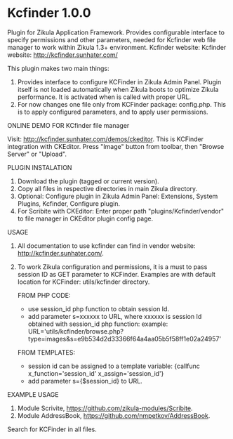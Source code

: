 Kcfinder 1.0.0
===================

Plugin for Zikula Application Framework.
Provides configurable interface to specify permissions and other parameters, needed for Kcfinder web file manager to work within Zikula 1.3+ environment.
Kcfinder website: Kcfinder website: http://kcfinder.sunhater.com/

This plugin makes two main things:
1. Provides interface to configure KCFinder in Zikula Admin Panel. Plugin itself is not loaded automatically when Zikula boots to optimize Zikula performance. It is activated when is called with proper URL.
2. For now changes one file only from KCFinder package: config.php. This is to apply configured parameters, and to apply user permissions.

ONLINE DEMO FOR KCfinder file manager

Visit: http://kcfinder.sunhater.com/demos/ckeditor. This is KCFinder integration with CKEditor. Press "Image" button from toolbar, then "Browse Server" or "Upload".

PLUGIN INSTALATION

1. Download the plugin (tagged or current version). 
2. Copy all files in respective directories in main Zikula directory.
3. Optional: Configure plugin in Zikula Admin Panel: Extensions, System Plugins, Kcfinder, Configure plugin.
4. For Scribite with CKEditor: Enter proper path "plugins/Kcfinder/vendor" to file manager in CKEditor plugin config page.

USAGE

1. All documentation to use kcfinder can find in vendor website: http://kcfinder.sunhater.com/.
2. To work Zikula configuration and permissions, it is a must to pass session ID as GET parameter to KCFinder. Examples are with default location for KCFinder: utils/kcfinder directory.

	FROM PHP CODE:
	- use session_id php function to obtain session Id.
	- add parameter s=xxxxxx to URL, where xxxxxx is session Id obtained with session_id php function:
		example: URL='utils/kcfinder/browse.php?type=images&s=e9b534d2d33366f64a4aa05b5f58ff1e02a24957'
	
	FROM TEMPLATES:
	- session id can be assigned to a template variable:
	{callfunc x_function='session_id' x_assign='session_id'}
    - add parameter s={$session_id} to URL.
    
EXAMPLE USAGE

1. Module Scrivite, https://github.com/zikula-modules/Scribite.
2. Module AddressBook, https://github.com/nmpetkov/AddressBook.

Search for KCFinder in all files.
